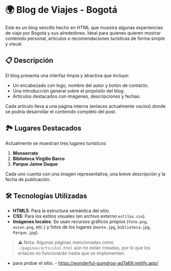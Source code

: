 # 🌍 Blog de Viajes - Bogotá

Este es un blog sencillo hecho en HTML que muestra algunas experiencias de viaje por Bogotá y sus alrededores. Ideal para quienes quieren mostrar contenido personal, artículos o recomendaciones turísticas de forma simple y visual.

## 📋 Descripción

El blog presenta una interfaz limpia y atractiva que incluye:

- Un encabezado con logo, nombre del autor y botón de contacto.
- Una introducción general sobre el propósito del blog.
- Artículos destacados con imágenes, descripciones y fechas.

Cada artículo lleva a una página interna (enlaces actualmente vacíos) donde se podría desarrollar el contenido completo del post.

## 🏞 Lugares Destacados

Actualmente se muestran tres lugares turísticos:

1. **Monserrate**
2. **Biblioteca Virgilio Barco**
3. **Parque Jaime Duque**

Cada uno cuenta con una imagen representativa, una breve descripción y la fecha de publicación.

## 🛠 Tecnologías Utilizadas

- **HTML5**: Para la estructura semántica del sitio.
- **CSS**: Para los estilos visuales (en archivo externo `estilos.css`).
- **Imágenes locales**: Se usan recursos gráficos propios (`foto.png`, `avion.png`, etc.) y fotos de los lugares (`monte.jpg`, `biblioteca.jpg`, `Parque.jpg`).

> ⚠️ Nota: Algunas páginas mencionadas como `./paginas/articulo1.html` aún no están creadas, por lo que los enlaces no funcionarán hasta que se implementen.

- para probar el sitio. - https://wonderful-gumdrop-ad7a69.netlify.app/
